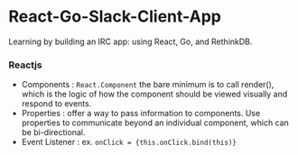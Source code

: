 # React-Go-Slack-Client-App
Learning by building an IRC app:  using React, Go, and RethinkDB.

### Reactjs
- Components : `React.Component` the bare minimum is to call render(), which is the logic of how the component should be viewed visually and respond to events.
- Properties : offer a way to pass information to components. Use properties to communicate beyond an individual component, which can be bi-directional.
- Event Listener : ex. `onClick = {this.onClick.bind(this)}`
